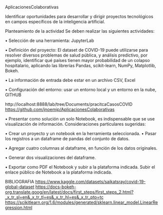 AplicacionesColaborativas

Identificar oportunidades para desarrollar y dirigir proyectos tecnológicos en campos específicos de la inteligencia artificial.

Planteamiento de la actividad Se deben realizar las siguientes actividades:

•	Selección de una herramienta: JupyterLab

•	Definición del proyecto: El dataset de COVID-19 puede utilizarse para resolver diversos problemas de salud pública, y análisis predictivo, por ejemplo, identificar qué países tienen mayor probabilidad de un colapso hospitalario, aplicando las librerías Pandas, scikit-learn, NumPy, Matplotlib, Bokeh.

•	La información de entrada debe estar en un archivo CSV, Excel

•	Configuración del entorno: usar un entorno local y un entorno en la nube, GITHUB

http://localhost:8888/lab/tree/Documents/pracitcaCasosCOVID
https://github.com/jnoemip/AplicacionesColaborativas

•	Presentar como solución un solo Notebook, es indispensable que se use visualización de información. Consideraciones particulares sugeridas:

•	Crear un proyecto y un notebook en la herramienta seleccionada. • Pasar los registros a un dataframe de pandas del conjunto de datos.

•	Agregar cuatro columnas al dataframe, en función de los datos originales. 

•	Generar dos visualizaciones del dataframe.

•	Exportar como PDF el Notebook y subir a la plataforma indicada. Subir el enlace público de Notebook a la plataforma indicada.

BIBLIOGRAFIA
https://www.kaggle.com/datasets/saikatsray/covid-19-global-dataset
https://docs-bokeh-org.translate.goog/en/latest/docs/first_steps/first_steps_2.html?_x_tr_sl=en&_x_tr_tl=es&_x_tr_hl=es&_x_tr_pto=tc 
https://scikitlearn.org/1.6/modules/generated/sklearn.linear_model.LinearRegression.html


